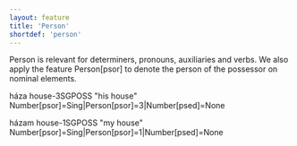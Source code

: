 ```yaml
---
layout: feature
title: 'Person'
shortdef: 'person'
---
```


Person is relevant for determiners, pronouns, auxiliaries and verbs. We also apply the feature Person[psor] to denote the person of the possessor on nominal elements.

háza house-3SGPOSS "his house" Number[psor]=Sing|Person[psor]=3|Number[psed]=None

házam house-1SGPOSS "my house" Number[psor]=Sing|Person[psor]=1|Number[psed]=None

<!-- Interlanguage links updated Út zář 29 20:43:03 CEST 2020 -->
